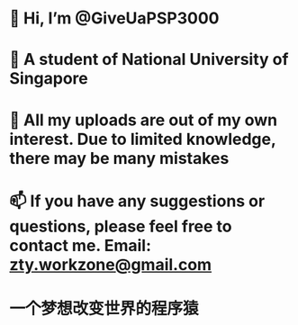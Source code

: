 # 👋 Hi, I’m @GiveUaPSP3000
# 👀 A student of National University of Singapore
# 💞️ All my uploads are out of my own interest. Due to limited knowledge, there may be many mistakes
# 📫 If you have any suggestions or questions, please feel free to contact me. Email: zty.workzone@gmail.com

# 一个梦想改变世界的程序猿

<!---
GiveUaPSP3000/GiveUaPSP3000 is a ✨ special ✨ repository because its `README.md` (this file) appears on your GitHub profile.
You can click the Preview link to take a look at your changes.
--->
